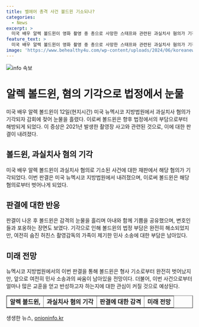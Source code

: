 ```yaml
---
title: 벨에어 총격 사건 볼드윈 기소되나?
categories:
  - News
excerpt: >
  미국 배우 알렉 볼드윈이 영화 촬영 중 총으로 사망한 스태프와 관련된 과실치사 혐의가 기각됐다. 3년간의 법정 고발로부터 벗어난 볼드윈은 판결 이후 눈물을 흘렸으며, 이로써 형사 기소는 종결됐다. 그러나 피해자의 가족이 제기한 민사 소송은 여전히 남아있다. 공정성과 증거의 은폐를 주장하는 변호인들은 재판결과에 대해 분노하고 있다.
feature_text: >
  미국 배우 알렉 볼드윈이 영화 촬영 중 총으로 사망한 스태프와 관련된 과실치사 혐의가 기각됐다. 3년간의 법정 고발로부터 벗어난 볼드윈은 판결 이후 눈물을 흘렸으며, 이로써 형사 기소는 종결됐다. 그러나 피해자의 가족이 제기한 민사 소송은 여전히 남아있다. 공정성과 증거의 은폐를 주장하는 변호인들은 재판결과에 대해 분노하고 있다.
image: 'https://www.behealthy4u.com/wp-content/uploads/2024/06/koreanews.jpg'
---
```


<p><img src="https://www.behealthy4u.com/wp-content/uploads/2024/06/koreanews.jpg" alt="info 속보" /></p>

<h1>알렉 볼드윈, 혐의 기각으로 법정에서 눈물</h1>

<p data-ke-size="size16">미국 배우 알렉 볼드윈이 12일(현지시간) 미국 뉴멕시코 지방법원에서 과실치사 혐의가 기각되자 감회에 젖어 눈물을 흘렸다. 이로써 볼드윈은 향후 법정에서의 부담으로부터 해방되게 되었다. 이 증상은 2021년 발생한 촬영장 사고와 관련된 것으로, 이에 대한 판결이 내려졌다.</p>

<h2>볼드윈, 과실치사 혐의 기각</h2>

<p data-ke-size="size16">미국 배우 알렉 볼드윈이 과실치사 혐의로 기소된 사건에 대한 재판에서 해당 혐의가 기각되었다. 이번 판결은 미국 뉴멕시코 지방법원에서 내려졌으며, 이로써 볼드윈은 해당 혐의로부터 벗어나게 되었다.</p>

<h2>판결에 대한 반응</h2>

<p data-ke-size="size16">판결이 나온 후 볼드윈은 감격의 눈물을 흘리며 아내와 함께 기쁨을 공유했으며, 변호인들과 포옹하는 장면도 보였다. 기각으로 인해 볼드윈의 법정 부담은 완전히 해소되었지만, 여전히 숨진 허친스 촬영감독의 가족이 제기한 민사 소송에 대한 부담은 남아있다.</p>

<h2>미래 전망</h2>

<p data-ke-size="size16">뉴멕시코 지방법원에서의 이번 판결을 통해 볼드윈은 형사 기소로부터 완전히 벗어났지만, 앞으로 여전히 민사 소송과의 싸움이 남아있을 전망이다. 더불어, 이번 사건으로부터 얼마나 많은 교훈을 얻고 반성하고자 하는지에 대한 관심이 커질 것으로 예상된다.</p>

<table style="width: 100%;" border="1">
<tbody>
<tr>
<td style="text-align: center; height: 17px;"><b>알렉 볼드윈,</b></td>
<td style="text-align: center; height: 17px;"><b>과실치사 혐의 기각</b></td>
<td style="text-align: center; height: 17px;"><b>판결에 대한 감격</b></td>
<td style="text-align: center; height: 17px;"><b>미래 전망</b></td>
</tr>
</tbody>
</table>
생생한 뉴스, <a href="https://onioninfo.kr" rel="dofollow">onioninfo.kr</a>


